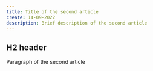 ```yaml
---
title: Title of the second article
create: 14-09-2022
description: Brief description of the second article
---
```


## H2 header

Paragraph of the second article
